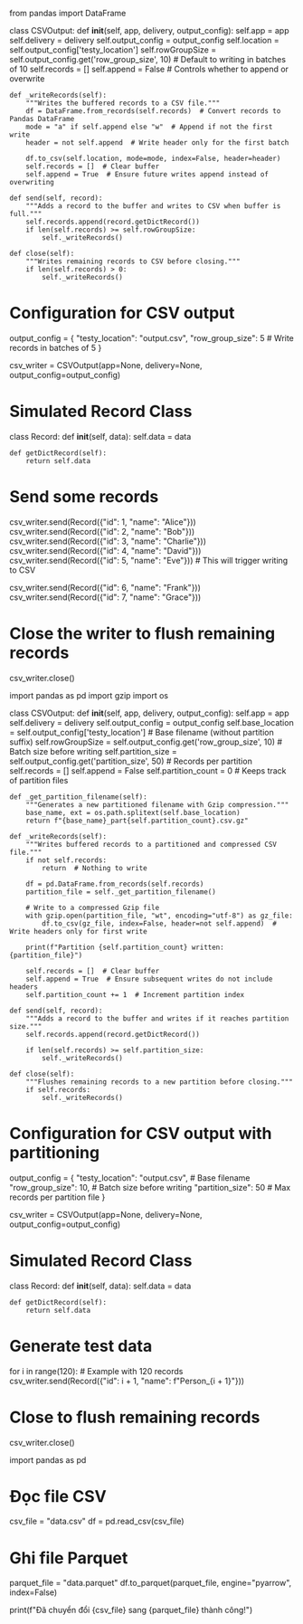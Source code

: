 from pandas import DataFrame


class CSVOutput:
    def __init__(self, app, delivery, output_config):
        self.app = app
        self.delivery = delivery
        self.output_config = output_config
        self.location = self.output_config['testy_location']
        self.rowGroupSize = self.output_config.get('row_group_size', 10)  # Default to writing in batches of 10
        self.records = []
        self.append = False  # Controls whether to append or overwrite

    def _writeRecords(self):
        """Writes the buffered records to a CSV file."""
        df = DataFrame.from_records(self.records)  # Convert records to Pandas DataFrame
        mode = "a" if self.append else "w"  # Append if not the first write
        header = not self.append  # Write header only for the first batch

        df.to_csv(self.location, mode=mode, index=False, header=header)
        self.records = []  # Clear buffer
        self.append = True  # Ensure future writes append instead of overwriting

    def send(self, record):
        """Adds a record to the buffer and writes to CSV when buffer is full."""
        self.records.append(record.getDictRecord())
        if len(self.records) >= self.rowGroupSize:
            self._writeRecords()

    def close(self):
        """Writes remaining records to CSV before closing."""
        if len(self.records) > 0:
            self._writeRecords()









# Configuration for CSV output
output_config = {
    "testy_location": "output.csv",
    "row_group_size": 5  # Write records in batches of 5
}

csv_writer = CSVOutput(app=None, delivery=None, output_config=output_config)

# Simulated Record Class
class Record:
    def __init__(self, data):
        self.data = data

    def getDictRecord(self):
        return self.data

# Send some records
csv_writer.send(Record({"id": 1, "name": "Alice"}))
csv_writer.send(Record({"id": 2, "name": "Bob"}))
csv_writer.send(Record({"id": 3, "name": "Charlie"}))
csv_writer.send(Record({"id": 4, "name": "David"}))
csv_writer.send(Record({"id": 5, "name": "Eve"}))  # This will trigger writing to CSV

csv_writer.send(Record({"id": 6, "name": "Frank"}))
csv_writer.send(Record({"id": 7, "name": "Grace"}))

# Close the writer to flush remaining records
csv_writer.close()








import pandas as pd
import gzip
import os


class CSVOutput:
    def __init__(self, app, delivery, output_config):
        self.app = app
        self.delivery = delivery
        self.output_config = output_config
        self.base_location = self.output_config['testy_location']  # Base filename (without partition suffix)
        self.rowGroupSize = self.output_config.get('row_group_size', 10)  # Batch size before writing
        self.partition_size = self.output_config.get('partition_size', 50)  # Records per partition
        self.records = []
        self.append = False
        self.partition_count = 0  # Keeps track of partition files

    def _get_partition_filename(self):
        """Generates a new partitioned filename with Gzip compression."""
        base_name, ext = os.path.splitext(self.base_location)
        return f"{base_name}_part{self.partition_count}.csv.gz"

    def _writeRecords(self):
        """Writes buffered records to a partitioned and compressed CSV file."""
        if not self.records:
            return  # Nothing to write

        df = pd.DataFrame.from_records(self.records)
        partition_file = self._get_partition_filename()

        # Write to a compressed Gzip file
        with gzip.open(partition_file, "wt", encoding="utf-8") as gz_file:
            df.to_csv(gz_file, index=False, header=not self.append)  # Write headers only for first write

        print(f"Partition {self.partition_count} written: {partition_file}")

        self.records = []  # Clear buffer
        self.append = True  # Ensure subsequent writes do not include headers
        self.partition_count += 1  # Increment partition index

    def send(self, record):
        """Adds a record to the buffer and writes if it reaches partition size."""
        self.records.append(record.getDictRecord())

        if len(self.records) >= self.partition_size:
            self._writeRecords()

    def close(self):
        """Flushes remaining records to a new partition before closing."""
        if self.records:
            self._writeRecords()












# Configuration for CSV output with partitioning
output_config = {
    "testy_location": "output.csv",  # Base filename
    "row_group_size": 10,  # Batch size before writing
    "partition_size": 50  # Max records per partition file
}

csv_writer = CSVOutput(app=None, delivery=None, output_config=output_config)

# Simulated Record Class
class Record:
    def __init__(self, data):
        self.data = data

    def getDictRecord(self):
        return self.data

# Generate test data
for i in range(120):  # Example with 120 records
    csv_writer.send(Record({"id": i + 1, "name": f"Person_{i + 1}"}))

# Close to flush remaining records
csv_writer.close()















import pandas as pd

# Đọc file CSV
csv_file = "data.csv"
df = pd.read_csv(csv_file)

# Ghi file Parquet
parquet_file = "data.parquet"
df.to_parquet(parquet_file, engine="pyarrow", index=False)

print(f"Đã chuyển đổi {csv_file} sang {parquet_file} thành công!")
